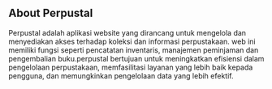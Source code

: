 
<p align="center">


## About Perpustal

Perpustal adalah aplikasi website yang dirancang untuk
mengelola dan menyediakan akses terhadap koleksi dan informasi perpustakaan. web ini memiliki fungsi seperti pencatatan inventaris, manajemen peminjaman dan pengembalian buku.perpustal bertujuan untuk meningkatkan efisiensi dalam pengelolaan perpustakaan, memfasilitasi layanan yang lebih baik kepada pengguna, dan memungkinkan pengelolaan data yang lebih efektif.




